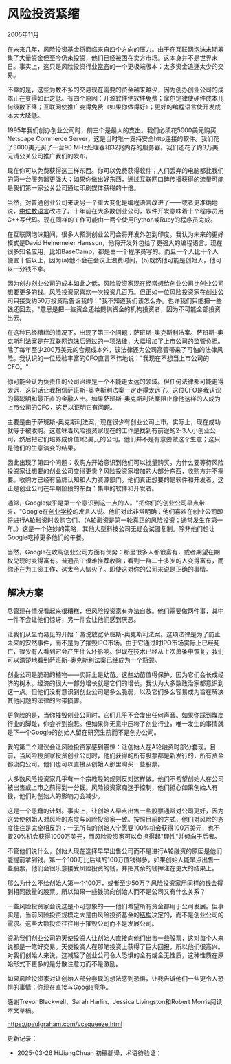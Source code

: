 



# 风险投资紧缩

2005年11月

在未来几年，风险投资基金将面临来自四个方向的压力。由于在互联网泡沫末期筹集了大量资金但至今仍未投资，他们已经被困在卖方市场。这本身并不是世界末日。事实上，这只是风险投资行业[常态](http://www.archub.org/dilbertvc.gif)的一个更极端版本：太多资金追逐太少的交易。

不幸的是，这些为数不多的交易现在需要的资金越来越少，因为创办创业公司的成本正在变得如此之低。有四个原因：开源软件使软件免费；摩尔定律使硬件成本几何级数下降；互联网使推广变得免费（如果你做得好）；更好的编程语言使开发成本大大降低。

1995年我们创办创业公司时，前三个是最大的支出。我们必须花5000美元购买Netscape Commerce Server，这是当时唯一支持安全http连接的软件。我们花了3000美元买了一台90 MHz处理器和32兆内存的服务器。我们还花了约3万美元请公关公司推广我们的发布。

现在你可以免费获得这三样东西。你可以免费获得软件；人们丢弃的电脑都比我们的第一台服务器更强大；如果你做出好东西，通过互联网口碑传播获得的流量可能是我们第一家公关公司通过印刷媒体获得的十倍。

当然，对普通创业公司来说另一个重大变化是编程语言改进了——或者更准确地说，[中位数语言](https://hijiangchuan.com/paulgraham/006-Beating-the-Averages)改进了。十年前在大多数创业公司，软件开发意味着十个程序员用C++写代码。现在同样的工作可能由一两个使用Python或Ruby的程序员完成。

在互联网泡沫期间，很多人预测创业公司会将开发外包到印度。我认为未来的更好模式是David Heinemeier Hansson，他将开发外包给了更强大的编程语言。现在很多知名应用，比如BaseCamp，都是由一个程序员写的。而且一个人比十个人便宜十倍以上，因为(a)他不会在会议上浪费时间，(b)既然他可能是创始人，他可以一分钱不拿。

因为创办创业公司的成本如此之低，风险投资家现在经常想给创业公司比创业公司想要更多的钱。风险投资家喜欢一次投资几百万。但正如一位风险投资家在创业公司只接受约50万投资后告诉我的："我不知道我们该怎么办。也许我们只能把一些钱还回去。"意思是把一些资金还给提供资金的机构投资者，因为不可能全部投资出去。

在这种已经糟糕的情况下，出现了第三个问题：萨班斯-奥克斯利法案。萨班斯-奥克斯利法案是在互联网泡沫后通过的一项法律，大幅增加了上市公司的监管负担。除了每年至少200万美元的合规成本外，该法律还为公司高管带来了可怕的法律风险。我认识的一位经验丰富的CFO直言不讳地说："我现在不想当上市公司的CFO。"

你可能会认为负责任的公司治理是一个不能走太远的领域。但任何法律都可能走得太远，这句话让我相信萨班斯-奥克斯利法案一定走得太远了。这位CFO是我认识的最聪明和最正直的金融人士。如果萨班斯-奥克斯利法案阻止像他这样的人成为上市公司的CFO，这足以证明它有问题。

主要是由于萨班斯-奥克斯利法案，现在很少有创业公司上市。实际上，现在成功就等于被收购。这意味着风险投资家现在的工作是找到有前途的2-3人小创业公司，然后把它们培养成价值1亿美元的公司。他们并不是有意要做这个生意；这只是他们的生意演变的结果。

因此出现了第四个问题：收购方开始意识到他们可以批量购买。为什么要等待风险投资家让想要的创业公司变得更贵？风险投资家增加的大部分东西，收购方并不需要。收购方已经有品牌认知和人力资源部门。他们真正想要的是软件和开发者，这正是创业公司在早期阶段的东西：集中的软件和开发者。

通常，Google似乎是第一个意识到这一点的人。"把你们的创业公司早点带来，"Google在[创业学校](http://startupschool.org)的发言人说。他们对此非常明确：他们喜欢在创业公司即将进行A轮融资时收购它们。（A轮融资是第一轮真正的风险投资；通常发生在第一年。）这是一个绝妙的策略，其他大型科技公司无疑会试图复制。除非他们想让Google吃掉更多他们的午餐。

当然，Google在收购创业公司方面有优势：那里很多人都很富有，或者期望在期权兑现时变得富有。普通员工很难推荐收购；看到一群二十多岁的人变得富有，而你还在为工资工作，这太令人恼火了。即使这对你的公司来说是正确的事情。

## 解决方案

尽管现在情况看起来很糟糕，但风险投资家有办法自救。他们需要做两件事，其中一件不会让他们惊讶，另一件会让他们感到厌恶。

让我们从显而易见的开始：游说放宽萨班斯-奥克斯利法案。这项法律是为了防止未来的安然事件，而不是为了摧毁IPO市场。由于它通过时IPO市场实际上已经死亡，很少有人看到它会产生什么坏影响。但现在技术已经从上次萧条中恢复，我们可以清楚地看到萨班斯-奥克斯利法案已经成为一个瓶颈。

创业公司是脆弱的植物——实际上是幼苗。这些幼苗值得保护，因为它们会长成经济的树木。经济的很大一部分增长就是它们的增长。我认为大多数政治家都意识到这一点。但他们没有意识到创业公司是多么脆弱，以及它们多么容易成为旨在解决其他问题的法律的附带损害。

更危险的是，当你摧毁创业公司时，它们几乎不会发出任何声音。如果你踩到煤炭行业的脚趾，你会听到抱怨。但如果你无意中压垮了创业行业，唯一发生的事情就是下一个Google的创始人留在研究生院而不是创办公司。

我的第二个建议会让风险投资家感到震惊：让创始人在A轮融资时部分套现。目前，当风险投资家投资创业公司时，他们获得的所有股票都是新发行的，所有资金都流向公司。他们也可以直接从创始人那里购买一些股票。

大多数风险投资家几乎有一个宗教般的规则反对这样做。他们不希望创始人在公司被出售或上市之前得到一分钱。风险投资家痴迷于控制，他们担心如果创始人有钱，他们对创始人的影响力会减少。

这是一个愚蠢的计划。事实上，让创始人早点出售一些股票通常对公司更好，因为这会使创始人对风险的态度与风险投资家一致。按照目前的方式，他们对风险的态度往往是完全相反的：一无所有的创始人宁愿要100%机会获得100万美元，也不要20%机会获得1000万美元，而风险投资家可以负担得起"理性"并倾向于后者。

不管他们说什么，创始人现在选择早早出售公司而不是进行A轮融资的原因是他们能提前拿到钱。第一个100万比后续的100万值钱得多。如果创始人能早点出售一些股票，他们会很乐意接受风险投资的钱，并把其余的钱押注在更大的结果上。

那么为什么不给创始人第一个100万，或者至少50万？风险投资家用同样的钱会得到相同数量的股票。所以如果一些钱流向创始人而不是公司又有什么关系？

一些风险投资家会说这是不可想象的——他们希望所有资金都用于公司发展。但事实是，当前风险投资规模之大是由风险投资基金的[结构](https://hijiangchuan.com/paulgraham/040-A-Unified-Theory-of-VC-Suckage)决定的，而不是创业公司的需求。这些大额投资往往用于摧毁公司而不是发展公司。

资助我们创业公司的天使投资人让创始人直接向他们出售一些股票，这对每个人来说都是一笔好交易。天使投资人在那笔投资上获得了巨大回报，所以他们很高兴。对我们创始人来说，这减轻了创业公司令人恐惧的全有或全无性质，这种性质在原始形式下更多的是分散注意力而不是激励。

如果风险投资家对让创始人部分套现的想法感到恐惧，让我告诉他们一些更令人恐惧的事情：你现在直接与Google竞争。

感谢Trevor Blackwell、Sarah Harlin、Jessica Livingston和Robert Morris阅读本文草稿。

https://paulgraham.com/vcsqueeze.html


更新记录：
- 2025-03-26 HiJiangChuan 初稿翻译，术语待验证；
